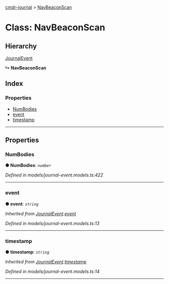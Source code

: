 [cmdr-journal](../README.md) > [NavBeaconScan](../classes/navbeaconscan.md)



# Class: NavBeaconScan

## Hierarchy


 [JournalEvent](journalevent.md)

**↳ NavBeaconScan**







## Index

### Properties

* [NumBodies](navbeaconscan.md#numbodies)
* [event](navbeaconscan.md#event)
* [timestamp](navbeaconscan.md#timestamp)



---
## Properties
<a id="numbodies"></a>

###  NumBodies

**●  NumBodies**:  *`number`* 

*Defined in models/journal-event.models.ts:422*





___

<a id="event"></a>

###  event

**●  event**:  *`string`* 

*Inherited from [JournalEvent](journalevent.md).[event](journalevent.md#event)*

*Defined in models/journal-event.models.ts:13*





___

<a id="timestamp"></a>

###  timestamp

**●  timestamp**:  *`string`* 

*Inherited from [JournalEvent](journalevent.md).[timestamp](journalevent.md#timestamp)*

*Defined in models/journal-event.models.ts:14*





___



